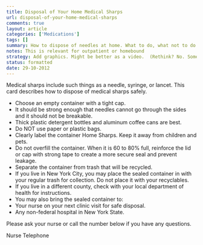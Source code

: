 ```yaml
---
title: Disposal of Your Home Medical Sharps
url: disposal-of-your-home-medical-sharps
comments: true
layout: article
categories: ['Medications']
tags: []
summary: How to dispose of needles at home. What to do, what not to do. 
notes: This is relevant for outpatient or homebound
strategy: Add graphics. Might be better as a video.  (Rethink? No. Some re-writing? No. Graphics or diagrams? Yes. Photography? Yes. Podcast or audio? No. Video? Yes)
status: formatted 
date: 29-10-2012
---
```

Medical sharps include such things as a needle, syringe, or lancet. This card describes how to dispose of medical sharps safely.
 
* Choose an empty container with a tight cap. 
* It should be strong enough that needles cannot go through the sides and it should not be breakable. 
* Thick plastic detergent bottles and aluminum coffee cans are best. 
* Do NOT use paper or plastic bags.
* Clearly label the container Home Sharps. Keep it away from children and pets. 
* Do not overfill the container. When it is 60 to 80% full, reinforce the lid or cap with strong tape to create a more secure seal and prevent leakage. 
* Separate the container from trash that will be recycled.  
* If you live in New York City, you may place the sealed container in with your regular trash for collection. Do not place it with your recyclables. 
* If you live in a different county, check with your local department of health for instructions. 
* You may also bring the sealed container to:
*  Your nurse on your next clinic visit for safe disposal.
* Any non-federal hospital in New York State.

Please ask your nurse or call the number below if you have any questions.

Nurse 
Telephone
